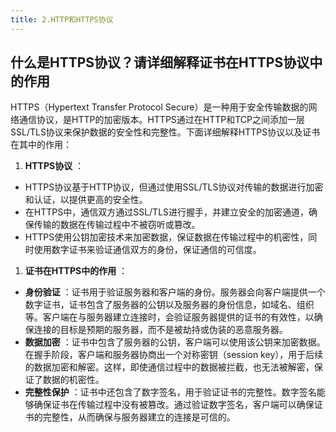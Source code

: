 ```yaml
---
title: 2.HTTP和HTTPS协议
---
```

## 什么是HTTPS协议？请详细解释证书在HTTPS协议中的作用

HTTPS（Hypertext Transfer Protocol Secure）是一种用于安全传输数据的网络通信协议，是HTTP的加密版本。HTTPS通过在HTTP和TCP之间添加一层SSL/TLS协议来保护数据的安全性和完整性。下面详细解释HTTPS协议以及证书在其中的作用：

1. **HTTPS协议** ：

* HTTPS协议基于HTTP协议，但通过使用SSL/TLS协议对传输的数据进行加密和认证，以提供更高的安全性。
* 在HTTPS中，通信双方通过SSL/TLS进行握手，并建立安全的加密通道，确保传输的数据在传输过程中不被窃听或篡改。
* HTTPS使用公钥加密技术来加密数据，保证数据在传输过程中的机密性，同时使用数字证书来验证通信双方的身份，保证通信的可信度。

1. **证书在HTTPS中的作用** ：

* **身份验证** ：证书用于验证服务器和客户端的身份。服务器会向客户端提供一个数字证书，证书包含了服务器的公钥以及服务器的身份信息，如域名、组织等。客户端在与服务器建立连接时，会验证服务器提供的证书的有效性，以确保连接的目标是预期的服务器，而不是被劫持或伪装的恶意服务器。
* **数据加密** ：证书中包含了服务器的公钥，客户端可以使用该公钥来加密数据。在握手阶段，客户端和服务器协商出一个对称密钥（session key），用于后续的数据加密和解密。这样，即使通信过程中的数据被拦截，也无法被解密，保证了数据的机密性。
* **完整性保护** ：证书中还包含了数字签名，用于验证证书的完整性。数字签名能够确保证书在传输过程中没有被篡改。通过验证数字签名，客户端可以确保证书的完整性，从而确保与服务器建立的连接是可信的。
